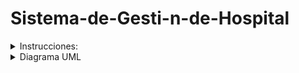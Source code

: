 # Sistema-de-Gesti-n-de-Hospital
 <details><summary>Instrucciones:</summary>
<summary>Diseñar el diagrama de clases que represente el sistema descrito.
<summary>Asegurarse de incluir y etiquetar adecuadamente todos los elementos mencionados en los requisitos.
<summary>Prestar especial atención a las relaciones entre las clases y cómo se implementan los diferentes tipos de asociaciones.
<summary>Incluir cualquier otro elemento que considere relevante para el correcto funcionamiento del sistema.
<summary>Subir el enlace al repositorio
</details>
 <details><summary>Diagrama UML</summary>
<p><img src="https://raw.githubusercontent.com/Diego062316/Sistema-de-Gesti-n-de-Hospital/main/Captura%20de%20pantalla%202024-05-14%20101353.png></p><p><a 

